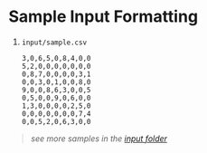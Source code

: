 # Sample Input Formatting

1. `input/sample.csv`

    ```csv
    3,0,6,5,0,8,4,0,0
    5,2,0,0,0,0,0,0,0
    0,8,7,0,0,0,0,3,1
    0,0,3,0,1,0,0,8,0
    9,0,0,8,6,3,0,0,5
    0,5,0,0,9,0,6,0,0
    1,3,0,0,0,0,2,5,0
    0,0,0,0,0,0,0,7,4
    0,0,5,2,0,6,3,0,0
    ```

> *see more samples in the [input folder](../input/)*
